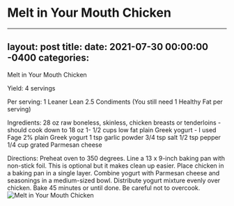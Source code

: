 # Melt in Your Mouth Chicken
---
layout: post
title: 
date:   2021-07-30 00:00:00 -0400
categories: 
---
Melt in Your Mouth Chicken

Yield:
4 servings

Per serving:
1 Leaner Lean
2.5 Condiments
(You still need 1 Healthy Fat per serving)

Ingredients:
28 oz raw boneless, skinless, chicken breasts or tenderloins - should cook down to 18 oz
1- 1/2 cups low fat plain Greek yogurt - I used Fage 2% plain Greek yogurt
1 tsp garlic powder
3/4 tsp salt
1/2 tsp pepper
1/4 cup grated Parmesan cheese

Directions:
Preheat oven to 350 degrees.
Line a 13 x 9-inch baking pan with non-stick foil. This is optional but it makes clean up easier.
Place chicken in a baking pan in a single layer.
Combine yogurt with Parmesan cheese and seasonings in a medium-sized bowl.
Distribute yogurt mixture evenly over chicken.
Bake 45 minutes or until done. Be careful not to overcook.
![Melt in Your Mouth Chicken](/images/Melt%20in%20Your%20Mouth%20Chicken.png)

